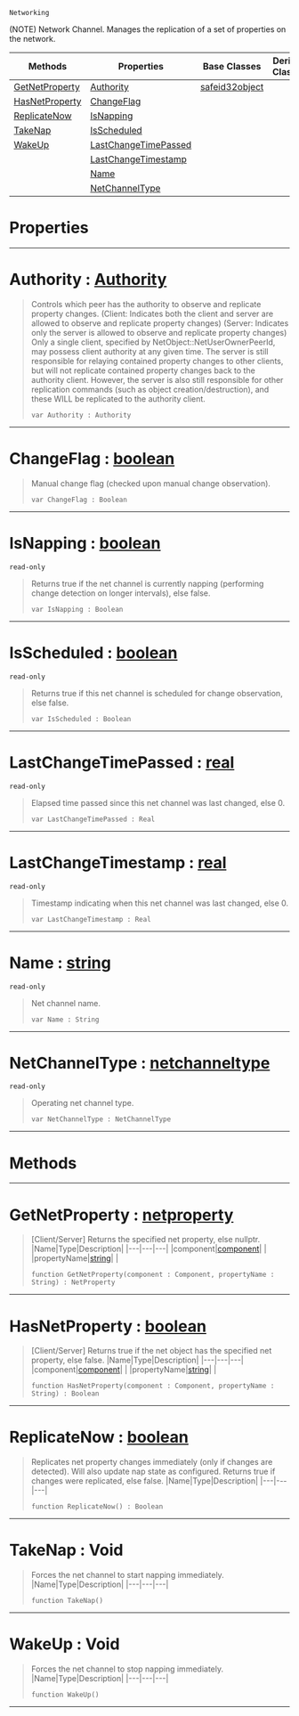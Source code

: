  `Networking`



(NOTE) Network Channel. Manages the replication of a set of properties on the network.

|Methods|Properties|Base Classes|Derived Classes|
|---|---|---|---|
|[ GetNetProperty](https://github.com/dragonCASTjosh/PlasmaDocs/blob/master/code_reference/class_reference/netchannel.markdown#getnetproperty-plasma-engi)|[ Authority](https://github.com/dragonCASTjosh/PlasmaDocs/blob/master/code_reference/class_reference/netchannel.markdown#authority-plasma-engine-do)|[safeid32object](https://github.com/dragonCASTjosh/PlasmaDocs/blob/master/code_reference/class_reference/safeid32object.markdown)| |
|[ HasNetProperty](https://github.com/dragonCASTjosh/PlasmaDocs/blob/master/code_reference/class_reference/netchannel.markdown#hasnetproperty-plasma-engi)|[ ChangeFlag](https://github.com/dragonCASTjosh/PlasmaDocs/blob/master/code_reference/class_reference/netchannel.markdown#changeflag-plasma-engine-d)| | |
|[ ReplicateNow](https://github.com/dragonCASTjosh/PlasmaDocs/blob/master/code_reference/class_reference/netchannel.markdown#replicatenow-plasma-engine)|[ IsNapping](https://github.com/dragonCASTjosh/PlasmaDocs/blob/master/code_reference/class_reference/netchannel.markdown#isnapping-plasma-engine-do)| | |
|[ TakeNap](https://github.com/dragonCASTjosh/PlasmaDocs/blob/master/code_reference/class_reference/netchannel.markdown#takenap-void)|[ IsScheduled](https://github.com/dragonCASTjosh/PlasmaDocs/blob/master/code_reference/class_reference/netchannel.markdown#isscheduled-plasma-engine)| | |
|[ WakeUp](https://github.com/dragonCASTjosh/PlasmaDocs/blob/master/code_reference/class_reference/netchannel.markdown#wakeup-void)|[ LastChangeTimePassed](https://github.com/dragonCASTjosh/PlasmaDocs/blob/master/code_reference/class_reference/netchannel.markdown#lastchangetimepassed-zer)| | |
| |[ LastChangeTimestamp](https://github.com/dragonCASTjosh/PlasmaDocs/blob/master/code_reference/class_reference/netchannel.markdown#lastchangetimestamp-plasma)| | |
| |[ Name](https://github.com/dragonCASTjosh/PlasmaDocs/blob/master/code_reference/class_reference/netchannel.markdown#name-plasma-engine-documen)| | |
| |[ NetChannelType](https://github.com/dragonCASTjosh/PlasmaDocs/blob/master/code_reference/class_reference/netchannel.markdown#netchanneltype-plasma-engi)| | |


 #  Properties


---  
 #  Authority : [Authority](https://github.com/dragonCASTjosh/PlasmaDocs/blob/master/code_reference/enum_reference.markdown#authority)

> Controls which peer has the authority to observe and replicate property changes. (Client: Indicates both the client and server are allowed to observe and replicate property changes) (Server: Indicates only the server is allowed to observe and replicate property changes) Only a single client, specified by NetObject::NetUserOwnerPeerId, may possess client authority at any given time. The server is still responsible for relaying contained property changes to other clients, but will not replicate contained property changes back to the authority client. However, the server is also still responsible for other replication commands (such as object creation/destruction), and these WILL be replicated to the authority client.
> ``` lang=cpp, name=Lightning
> var Authority : Authority


---  
 #  ChangeFlag : [boolean](https://github.com/dragonCASTjosh/PlasmaDocs/blob/master/code_reference/lightning_base_types/boolean.markdown)

> Manual change flag (checked upon manual change observation).
> ``` lang=cpp, name=Lightning
> var ChangeFlag : Boolean


---  
 #  IsNapping : [boolean](https://github.com/dragonCASTjosh/PlasmaDocs/blob/master/code_reference/lightning_base_types/boolean.markdown)

 `read-only`

> Returns true if the net channel is currently napping (performing change detection on longer intervals), else false.
> ``` lang=cpp, name=Lightning
> var IsNapping : Boolean


---  
 #  IsScheduled : [boolean](https://github.com/dragonCASTjosh/PlasmaDocs/blob/master/code_reference/lightning_base_types/boolean.markdown)

 `read-only`

> Returns true if this net channel is scheduled for change observation, else false.
> ``` lang=cpp, name=Lightning
> var IsScheduled : Boolean


---  
 #  LastChangeTimePassed : [real](https://github.com/dragonCASTjosh/PlasmaDocs/blob/master/code_reference/lightning_base_types/real.markdown)

 `read-only`

> Elapsed time passed since this net channel was last changed, else 0.
> ``` lang=cpp, name=Lightning
> var LastChangeTimePassed : Real


---  
 #  LastChangeTimestamp : [real](https://github.com/dragonCASTjosh/PlasmaDocs/blob/master/code_reference/lightning_base_types/real.markdown)

 `read-only`

> Timestamp indicating when this net channel was last changed, else 0.
> ``` lang=cpp, name=Lightning
> var LastChangeTimestamp : Real


---  
 #  Name : [string](https://github.com/dragonCASTjosh/PlasmaDocs/blob/master/code_reference/lightning_base_types/string.markdown)

 `read-only`

> Net channel name.
> ``` lang=cpp, name=Lightning
> var Name : String


---  
 #  NetChannelType : [netchanneltype](https://github.com/dragonCASTjosh/PlasmaDocs/blob/master/code_reference/class_reference/netchanneltype.markdown)

 `read-only`

> Operating net channel type.
> ``` lang=cpp, name=Lightning
> var NetChannelType : NetChannelType


---  
 #  Methods


---  
 #  GetNetProperty : [netproperty](https://github.com/dragonCASTjosh/PlasmaDocs/blob/master/code_reference/class_reference/netproperty.markdown)

> [Client/Server] Returns the specified net property, else nullptr.
> |Name|Type|Description|
> |---|---|---|
> |component|[component](https://github.com/dragonCASTjosh/PlasmaDocs/blob/master/code_reference/class_reference/component.markdown)| |
> |propertyName|[string](https://github.com/dragonCASTjosh/PlasmaDocs/blob/master/code_reference/lightning_base_types/string.markdown)| |
> ``` lang=cpp, name=Lightning
> function GetNetProperty(component : Component, propertyName : String) : NetProperty
> ``` 


---  
 #  HasNetProperty : [boolean](https://github.com/dragonCASTjosh/PlasmaDocs/blob/master/code_reference/lightning_base_types/boolean.markdown)

> [Client/Server] Returns true if the net object has the specified net property, else false.
> |Name|Type|Description|
> |---|---|---|
> |component|[component](https://github.com/dragonCASTjosh/PlasmaDocs/blob/master/code_reference/class_reference/component.markdown)| |
> |propertyName|[string](https://github.com/dragonCASTjosh/PlasmaDocs/blob/master/code_reference/lightning_base_types/string.markdown)| |
> ``` lang=cpp, name=Lightning
> function HasNetProperty(component : Component, propertyName : String) : Boolean
> ``` 


---  
 #  ReplicateNow : [boolean](https://github.com/dragonCASTjosh/PlasmaDocs/blob/master/code_reference/lightning_base_types/boolean.markdown)

> Replicates net property changes immediately (only if changes are detected). Will also update nap state as configured. Returns true if changes were replicated, else false.
> |Name|Type|Description|
> |---|---|---|
> ``` lang=cpp, name=Lightning
> function ReplicateNow() : Boolean
> ``` 


---  
 #  TakeNap : Void

> Forces the net channel to start napping immediately.
> |Name|Type|Description|
> |---|---|---|
> ``` lang=cpp, name=Lightning
> function TakeNap()
> ``` 


---  
 #  WakeUp : Void

> Forces the net channel to stop napping immediately.
> |Name|Type|Description|
> |---|---|---|
> ``` lang=cpp, name=Lightning
> function WakeUp()
> ``` 


---  
 

 